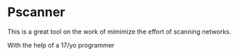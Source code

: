 # Pscanner
This is a great tool on the work of mimimize the effort of scanning networks. 


With the help of a 17/yo programmer
